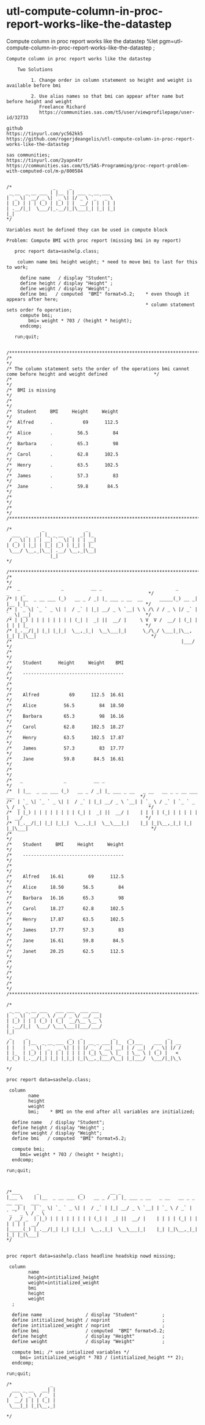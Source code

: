 # utl-compute-column-in-proc-report-works-like-the-datastep
Compute column in proc report works like the datastep 
    %let pgm=utl-compute-column-in-proc-report-works-like-the-datastep ;

    Compute column in proc report works like the datastep

        Two Solutions

             1. Change order in column statement so height and weight is available before bmi

             2. Use alias names so that bmi can appear after name but before height and weight
                Freelance Richard
                https://communities.sas.com/t5/user/viewprofilepage/user-id/32733

    github
    https://tinyurl.com/yc562kk5
    https://github.com/rogerjdeangelis/utl-compute-column-in-proc-report-works-like-the-datastep

    sas communities;
    https://tinyurl.com/2yapn4tr
    https://communities.sas.com/t5/SAS-Programming/proc-report-problem-with-computed-col/m-p/800584


    /*               _     _
     _ __  _ __ ___ | |__ | | ___ _ __ ___
    | `_ \| `__/ _ \| `_ \| |/ _ \ `_ ` _ \
    | |_) | | | (_) | |_) | |  __/ | | | | |
    | .__/|_|  \___/|_.__/|_|\___|_| |_| |_|
    |_|
    */

    Variables must be defined they can be used in compute block

    Problem: Compute BMI with proc report (missing bmi in my report)

       proc report data=sashelp.class;

        column name bmi height weight; * need to move bmi to last for this to work;

         define name   / display "Student";
         define height / display "Height" ;
         define weight / display "Weight";
         define bmi   / computed  "BMI" format=5.2;    * even though it appears after here;
                                                       * column statement sets order fo operation;
         compute bmi;
            bmi= weight * 703 / (height * height);
         endcomp;

       run;quit;


    /**************************************************************************************************************************/
    /*                                                                                                                        */
    /* The column statement sets the order of the operations bmi cannot come before height and weight defined                 */
    /*                                                                                                                        */
    /*  BMI is missing                                                                                                        */
    /*                                                                                                                        */
    /*  Student     BMI     Height     Weight                                                                                 */
    /*  Alfred      .           69      112.5                                                                                 */
    /*  Alice       .         56.5         84                                                                                 */
    /*  Barbara     .         65.3         98                                                                                 */
    /*  Carol       .         62.8      102.5                                                                                 */
    /*  Henry       .         63.5      102.5                                                                                 */
    /*  James       .         57.3         83                                                                                 */
    /*  Jane        .         59.8       84.5                                                                                 */
    /*                                                                                                                        */
    /*                                                                                                                        */
    /**************************************************************************************************************************/

    /*           _               _
      ___  _   _| |_ _ __  _   _| |_
     / _ \| | | | __| `_ \| | | | __|
    | (_) | |_| | |_| |_) | |_| | |_
     \___/ \__,_|\__| .__/ \__,_|\__|
                    |_|
    */

    /**************************************************************************************************************************/
    /*                                                                                                                        */
    /*  _               _          __ _                           _       _     _                                             */
    /* | |__  _ __ ___ (_)   __ _ / _| |_ ___ _ __  __      _____(_) __ _| |__ | |_                                           */
    /* | `_ \| `_ ` _ \| |  / _` | |_| __/ _ \ `__| \ \ /\ / / _ \ |/ _` | `_ \| __|                                          */
    /* | |_) | | | | | | | | (_| |  _| ||  __/ |     \ V  V /  __/ | (_| | | | | |_                                           */
    /* |_.__/|_| |_| |_|_|  \__,_|_|  \__\___|_|      \_/\_/ \___|_|\__, |_| |_|\__|                                          */
    /*                                                              |___/                                                     */
    /*                                                                                                                        */
    /*    Student      Height     Weight    BMI                                                                               */
    /*    -------------------------------------                                                                               */
    /*                                                                                                                        */
    /*    Alfred           69      112.5  16.61                                                                               */
    /*    Alice          56.5         84  18.50                                                                               */
    /*    Barbara        65.3         98  16.16                                                                               */
    /*    Carol          62.8      102.5  18.27                                                                               */
    /*    Henry          63.5      102.5  17.87                                                                               */
    /*    James          57.3         83  17.77                                                                               */
    /*    Jane           59.8       84.5  16.61                                                                               */
    /*                                                                                                                        */
    /*   _               _          __ _                                                                                      */
    /*  | |__  _ __ ___ (_)   __ _ / _| |_ ___ _ __   _ __   __ _ _ __ ___   ___                                              */
    /*  | `_ \| `_ ` _ \| |  / _` | |_| __/ _ \ `__| | `_ \ / _` | `_ ` _ \ / _ \                                             */
    /*  | |_) | | | | | | | | (_| |  _| ||  __/ |    | | | | (_| | | | | | |  __/                                             */
    /*  |_.__/|_| |_| |_|_|  \__,_|_|  \__\___|_|    |_| |_|\__,_|_| |_| |_|\___|                                             */
    /*                                                                                                                        */
    /*    Student     BMI     Height     Weight                                                                               */
    /*    -------------------------------------                                                                               */
    /*                                                                                                                        */
    /*    Alfred    16.61         69      112.5                                                                               */
    /*    Alice     18.50       56.5         84                                                                               */
    /*    Barbara   16.16       65.3         98                                                                               */
    /*    Carol     18.27       62.8      102.5                                                                               */
    /*    Henry     17.87       63.5      102.5                                                                               */
    /*    James     17.77       57.3         83                                                                               */
    /*    Jane      16.61       59.8       84.5                                                                               */
    /*    Janet     20.25       62.5      112.5                                                                               */
    /*                                                                                                                        */
    /*                                                                                                                        */
    /*                                                                                                                        */
    /**************************************************************************************************************************/

    /*
     _ __  _ __ ___   ___ ___  ___ ___
    | `_ \| `__/ _ \ / __/ _ \/ __/ __|
    | |_) | | | (_) | (_|  __/\__ \__ \
    | .__/|_|  \___/ \___\___||___/___/
    |_|
     _     _               _   _           _     _             _
    / |   | |__  _ __ ___ (_) | | __ _ ___| |_  (_)___    ___ | | __
    | |   | `_ \| `_ ` _ \| | | |/ _` / __| __| | / __|  / _ \| |/ /
    | |_  | |_) | | | | | | | | | (_| \__ \ |_  | \__ \ | (_) |   <
    |_(_) |_.__/|_| |_| |_|_| |_|\__,_|___/\__| |_|___/  \___/|_|\_\

    */

    proc report data=sashelp.class;

     column
            name
            height
            weight
            bmi;    * BMI on the end after all variables are initialized;

      define name   / display "Student";
      define height / display "Height" ;
      define weight / display "Weight";
      define bmi   / computed  "BMI" format=5.2;

      compute bmi;
         bmi= weight * 703 / (height * height);
      endcomp;

    run;quit;



    /*___      _               _          __ _
    |___ \    | |__  _ __ ___ (_)   __ _ / _| |_ ___ _ __   _ __   __ _ _ __ ___   ___
      __) |   | `_ \| `_ ` _ \| |  / _` | |_| __/ _ \ `__| | `_ \ / _` | `_ ` _ \ / _ \
     / __/ _  | |_) | | | | | | | | (_| |  _| ||  __/ |    | | | | (_| | | | | | |  __/
    |_____(_) |_.__/|_| |_| |_|_|  \__,_|_|  \__\___|_|    |_| |_|\__,_|_| |_| |_|\___|
    */


    proc report data=sashelp.class headline headskip nowd missing;

     column
            name
            height=intitialized_height
            weight=intitialized_weight
            bmi
            height
            weight
      ;

      define name                / display "Student"         ;
      define intitialized_height / noprint                   ;
      define intitialized_weight / noprint                   ;
      define bmi                 / computed  "BMI" format=5.2;
      define height              / display "Height"          ;
      define weight              / display "Weight"          ;

      compute bmi; /* use intialized variables */
         bmi= intitialized_weight * 703 / (intitialized_height ** 2);
      endcomp;

    run;quit;

    /*              _
      ___ _ __   __| |
     / _ \ `_ \ / _` |
    |  __/ | | | (_| |
     \___|_| |_|\__,_|

    */

